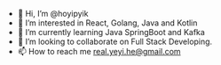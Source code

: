 - 👋 Hi, I’m @hoyipyik
- 👀 I’m interested in React, Golang, Java and Kotlin
- 🌱 I’m currently learning Java SpringBoot and Kafka
- 💞️ I’m looking to collaborate on Full Stack Developing.
- 📫 How to reach me real.yeyi.he@gmail.com

<!---
hoyipyik/hoyipyik is a ✨ special ✨ repository because its `README.md` (this file) appears on your GitHub profile.
You can click the Preview link to take a look at your changes.
--->
